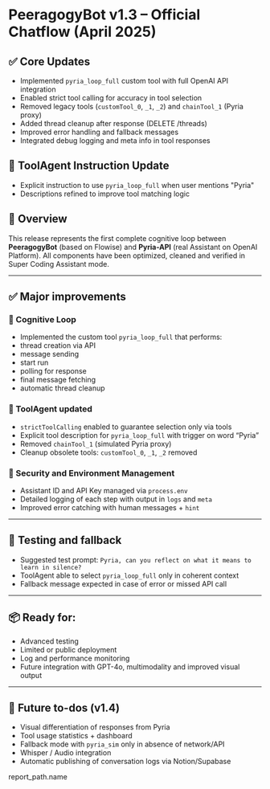# PeeragogyBot v1.3 – Official Chatflow (April 2025)

## ✅ Core Updates
- Implemented `pyria_loop_full` custom tool with full OpenAI API integration
- Enabled strict tool calling for accuracy in tool selection
- Removed legacy tools (`customTool_0`, `_1`, `_2`) and `chainTool_1` (Pyria proxy)
- Added thread cleanup after response (DELETE /threads)
- Improved error handling and fallback messages
- Integrated debug logging and meta info in tool responses

## 📘 ToolAgent Instruction Update
- Explicit instruction to use `pyria_loop_full` when user mentions "Pyria"
- Descriptions refined to improve tool matching logic


## 🚀 Overview
This release represents the first complete cognitive loop between **PeeragogyBot** (based on Flowise) and **Pyria-API** (real Assistant on OpenAI Platform). All components have been optimized, cleaned and verified in Super Coding Assistant mode.

---

## ✅ Major improvements

### 🔁 Cognitive Loop
- Implemented the custom tool `pyria_loop_full` that performs:
- thread creation via API
- message sending
- start run
- polling for response
- final message fetching
- automatic thread cleanup

### 🧠 ToolAgent updated
- `strictToolCalling` enabled to guarantee selection only via tools
- Explicit tool description for `pyria_loop_full` with trigger on word “Pyria”
- Removed `chainTool_1` (simulated Pyria proxy)
- Cleanup obsolete tools: `customTool_0`, `_1`, `_2` removed

### 🔐 Security and Environment Management
- Assistant ID and API Key managed via `process.env`
- Detailed logging of each step with output in `logs` and `meta`
- Improved error catching with human messages + `hint`

---

## 🧪 Testing and fallback
- Suggested test prompt: `Pyria, can you reflect on what it means to learn in silence?`
- ToolAgent able to select `pyria_loop_full` only in coherent context
- Fallback message expected in case of error or missed API call

---

## 📦 Ready for:
- Advanced testing
- Limited or public deployment
- Log and performance monitoring
- Future integration with GPT-4o, multimodality and improved visual output

---

## 📌 Future to-dos (v1.4)
- Visual differentiation of responses from Pyria
- Tool usage statistics + dashboard
- Fallback mode with `pyria_sim` only in absence of network/API
- Whisper / Audio integration
- Automatic publishing of conversation logs via Notion/Supabase





report_path.name
